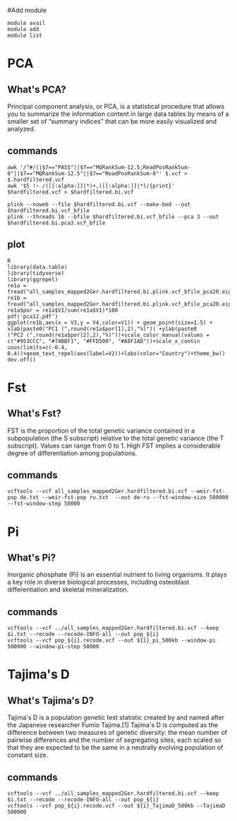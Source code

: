 #Add module

    module avail
    module add
    module list
    
# PCA
## What's PCA?
  Principal component analysis, or PCA, is a statistical procedure that allows you to summarize the information content in large data tables by means of a smaller set of “summary indices” that can be more easily visualized and analyzed.

## commands
    awk '/^#/||$7=="PASS"||$7=="MQRankSum-12.5;ReadPosRankSum-8"||$7=="MQRankSum-12.5"||$7=="ReadPosRankSum-8"' $.vcf > $.hardfiltered.vcf
    awk '$5 !~ /([[:alpha:]]|*)+,([[:alpha:]]|*)/{print}' $hardfiltered.vcf > $hardfiltered.bi.vcf

    plink --noweb --file $hardfiltered.bi.vcf --make-bed --out $hardfiltered.bi.vcf_bfile 
    plink --threads 16 --bfile $hardfiltered.bi.vcf_bfile --pca 3 --out $hardfiltered.bi.pca3.vcf_bfile
    
## plot
    R
    library(data.table)
    library(tidyverse)
    library(ggrepel) 
    re1a = fread("all_samples_mapped2Ger.hardfiltered.bi.plink.vcf_bfile_pca20.eigenval")
    re1b = fread("all_samples_mapped2Ger.hardfiltered.bi.plink.vcf_bfile_pca20.eigenvec")
    re1a$por = re1a$V1/sum(re1a$V1)*100
    pdf('pca12.pdf') 
    ggplot(re1b,aes(x = V3,y = V4,color=V1)) + geom_point(size=1.5) + xlab(paste0("PC1 (",round(re1a$por[1],2),"%)")) +ylab(paste0
    ("PC2 (",round(re1a$por[2],2),"%)"))+scale_color_manual(values = c("#953CCC", "#74BBF1", "#FFD500", "#A8F1AD"))+scale_x_contin
    uous(limits=c(-0.4, 0.4))+geom_text_repel(aes(label=V2))+labs(color="Country")+theme_bw()
    dev.off()
    

# Fst
## What's Fst?
  FST is the proportion of the total genetic variance contained in a subpopulation (the S subscript) relative to the total genetic variance (the T subscript). Values can range from 0 to 1. High FST implies a considerable degree of differentiation among populations.
  
## commands
    vcftools --vcf all_samples_mapped2Ger.hardfiltered.bi.vcf --weir-fst-pop de.txt --weir-fst-pop ru.txt  --out de-ru --fst-window-size 500000 --fst-window-step 50000
    
# Pi
## What's Pi?
Inorganic phosphate (Pi) is an essential nutrient to living organisms. It plays a key role in diverse biological processes, including osteoblast differentiation and skeletal mineralization.
## commands
    vcftools --vcf ../all_samples_mapped2Ger.hardfiltered.bi.vcf --keep $i.txt --recode --recode-INFO-all --out pop_${i}
    vcftools --vcf pop_${i}.recode.vcf --out ${i}_pi_500kb --window-pi 500000 --window-pi-step 50000
    
# Tajima's D
## What's Tajima's D?
  Tajima's D is a population genetic test statistic created by and named after the Japanese researcher Fumio Tajima.[1] Tajima's D is computed as the difference between two measures of genetic diversity: the mean number of pairwise differences and the number of segregating sites, each scaled so that they are expected to be the same in a neutrally evolving population of constant size.
## commands
    vcftools --vcf ../all_samples_mapped2Ger.hardfiltered.bi.vcf --keep $i.txt --recode --recode-INFO-all --out pop_${i}
    vcftools --vcf pop_${i}.recode.vcf --out ${i}_TajimaD_500kb --TajimaD 500000
    
    
